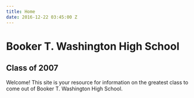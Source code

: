 ```yaml
---
title: Home
date: 2016-12-22 03:45:00 Z
---
```


# Booker T. Washington High School

## Class of 2007

Welcome! This site is your resource for information on the greatest class to come out of Booker T. Washington High School.
